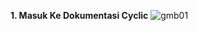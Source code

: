 **1. Masuk Ke Dokumentasi Cyclic**
![gmb01](https://user-images.githubusercontent.com/114986359/224531390-35c58faf-87f4-48a7-95d5-97fe68b1d704.png)
